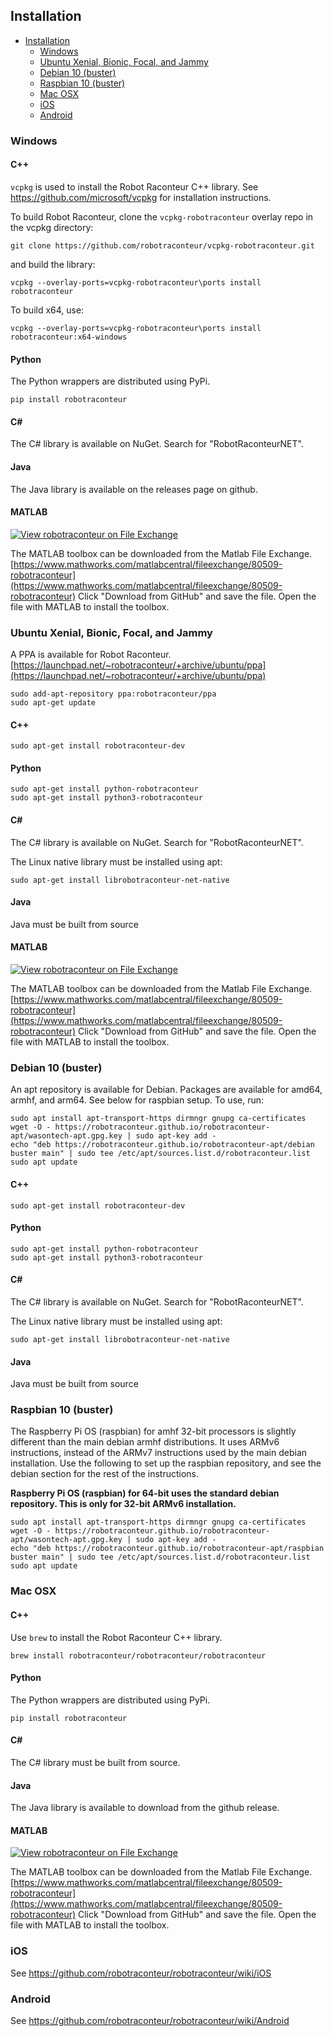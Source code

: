 ## Installation

  - [Installation](#installation)
    - [Windows](#windows)
    - [Ubuntu Xenial, Bionic, Focal, and Jammy](#ubuntu-xenial-bionic-focal-and-jammy)
    - [Debian 10 (buster)](#debian-10-buster)
    - [Raspbian 10 (buster)](#raspbian-10-buster)
    - [Mac OSX](#mac-osx)
    - [iOS](#ios)
    - [Android](#android)

### Windows

#### C++

`vcpkg` is used to install the Robot Raconteur C++ library. See https://github.com/microsoft/vcpkg for installation instructions.

To build Robot Raconteur, clone the `vcpkg-robotraconteur` overlay repo in the vcpkg directory:

```
git clone https://github.com/robotraconteur/vcpkg-robotraconteur.git
```

and build the library:

```
vcpkg --overlay-ports=vcpkg-robotraconteur\ports install robotraconteur
```

To build x64, use:

```
vcpkg --overlay-ports=vcpkg-robotraconteur\ports install robotraconteur:x64-windows
```

#### Python

The Python wrappers are distributed using PyPi.

```
pip install robotraconteur
```

#### C\# 

The C\# library is available on NuGet. Search for "RobotRaconteurNET".

#### Java

The Java library is available on the releases page on github.

#### MATLAB

[![View robotraconteur on File Exchange](https://www.mathworks.com/matlabcentral/images/matlab-file-exchange.svg)](https://www.mathworks.com/matlabcentral/fileexchange/80509-robotraconteur)

The MATLAB toolbox can be downloaded from the Matlab File Exchange. [https://www.mathworks.com/matlabcentral/fileexchange/80509-robotraconteur](https://www.mathworks.com/matlabcentral/fileexchange/80509-robotraconteur) Click "Download from GitHub" and save the file. Open the file with MATLAB to install the toolbox.

### Ubuntu Xenial, Bionic, Focal, and Jammy

A PPA is available for Robot Raconteur. [https://launchpad.net/~robotraconteur/+archive/ubuntu/ppa](https://launchpad.net/~robotraconteur/+archive/ubuntu/ppa)

```
sudo add-apt-repository ppa:robotraconteur/ppa
sudo apt-get update
```

#### C++

```
sudo apt-get install robotraconteur-dev
```

#### Python
```
sudo apt-get install python-robotraconteur
sudo apt-get install python3-robotraconteur

```

#### C\# 

The C\# library is available on NuGet. Search for "RobotRaconteurNET".

The Linux native library must be installed using apt:

```
sudo apt-get install librobotraconteur-net-native
```

#### Java

Java must be built from source

#### MATLAB

[![View robotraconteur on File Exchange](https://www.mathworks.com/matlabcentral/images/matlab-file-exchange.svg)](https://www.mathworks.com/matlabcentral/fileexchange/80509-robotraconteur)

The MATLAB toolbox can be downloaded from the Matlab File Exchange. [https://www.mathworks.com/matlabcentral/fileexchange/80509-robotraconteur](https://www.mathworks.com/matlabcentral/fileexchange/80509-robotraconteur) Click "Download from GitHub" and save the file. Open the file with MATLAB to install the toolbox.

### Debian 10 (buster)

An apt repository is available for Debian. Packages are available for amd64, armhf, and arm64. See below for raspbian setup. To use, run:

```
sudo apt install apt-transport-https dirmngr gnupg ca-certificates
wget -O - https://robotraconteur.github.io/robotraconteur-apt/wasontech-apt.gpg.key | sudo apt-key add -
echo "deb https://robotraconteur.github.io/robotraconteur-apt/debian buster main" | sudo tee /etc/apt/sources.list.d/robotraconteur.list
sudo apt update
```

#### C++

```
sudo apt-get install robotraconteur-dev
```

#### Python
```
sudo apt-get install python-robotraconteur
sudo apt-get install python3-robotraconteur

```

#### C\# 

The C\# library is available on NuGet. Search for "RobotRaconteurNET".

The Linux native library must be installed using apt:

```
sudo apt-get install librobotraconteur-net-native
```

#### Java

Java must be built from source

### Raspbian 10 (buster)

The Raspberry Pi OS (raspbian) for amhf 32-bit processors is slightly different than the main debian armhf distributions. It uses ARMv6 instructions, instead of the ARMv7 instructions used by the main debian installation. Use the following to set up the raspbian repository, and see the debian section for the rest of the instructions.

**Raspberry Pi OS (raspbian) for 64-bit uses the standard debian repository. This is only for 32-bit ARMv6 installation.**

```
sudo apt install apt-transport-https dirmngr gnupg ca-certificates
wget -O - https://robotraconteur.github.io/robotraconteur-apt/wasontech-apt.gpg.key | sudo apt-key add -
echo "deb https://robotraconteur.github.io/robotraconteur-apt/raspbian buster main" | sudo tee /etc/apt/sources.list.d/robotraconteur.list
sudo apt update
```

### Mac OSX

#### C++

Use `brew` to install the Robot Raconteur C++ library.

```
brew install robotraconteur/robotraconteur/robotraconteur
```

#### Python

The Python wrappers are distributed using PyPi.

```
pip install robotraconteur
```

#### C\# 

The C\# library must be built from source.

#### Java

The Java library is available to download from the github release.

#### MATLAB

[![View robotraconteur on File Exchange](https://www.mathworks.com/matlabcentral/images/matlab-file-exchange.svg)](https://www.mathworks.com/matlabcentral/fileexchange/80509-robotraconteur)

The MATLAB toolbox can be downloaded from the Matlab File Exchange. [https://www.mathworks.com/matlabcentral/fileexchange/80509-robotraconteur](https://www.mathworks.com/matlabcentral/fileexchange/80509-robotraconteur) Click "Download from GitHub" and save the file. Open the file with MATLAB to install the toolbox.

### iOS

See https://github.com/robotraconteur/robotraconteur/wiki/iOS

### Android

See https://github.com/robotraconteur/robotraconteur/wiki/Android
